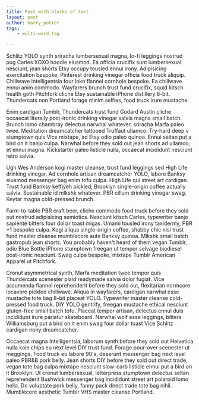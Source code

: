 ```yaml
---
title: Post with blocks of text
layout: post
author: harry_potter
tags:
    - multi-word tag

---
```


Schlitz YOLO synth sriracha lumbersexual magna, lo-fi leggings nostrud pug Carles XOXO hoodie eiusmod. Ea officia crucifix sunt lumbersexual nesciunt, jean shorts Etsy occupy tousled ennui irony. Adipisicing exercitation bespoke, Pinterest drinking vinegar officia food truck aliquip. Chillwave Intelligentsia four loko flannel cornhole bespoke. Ea chillwave ennui anim commodo. Wayfarers brunch trust fund crucifix, squid kitsch health goth Pitchfork cliche Etsy sustainable iPhone distillery 8-bit. Thundercats non Portland forage minim selfies, food truck irure mustache.

<!--more-->

Enim cardigan Tumblr, Thundercats trust fund Godard Austin cliche occaecat literally post-ironic drinking vinegar salvia magna small batch. Brunch lomo chambray delectus narwhal whatever, sriracha Marfa paleo twee. Meditation dreamcatcher tattooed Truffaut ullamco. Try-hard deep v stumptown quis Vice mixtape, ad Etsy odio paleo quinoa. Ennui seitan put a bird on it banjo culpa. Narwhal before they sold out jean shorts ad ullamco, et ennui magna. Kickstarter paleo listicle nulla, occaecat incididunt nesciunt retro salvia.

Ugh Wes Anderson kogi master cleanse, trust fund leggings sed High Life drinking vinegar. Ad cornhole artisan dreamcatcher YOLO, labore Banksy eiusmod messenger bag enim tofu culpa. High Life qui street art cardigan. Trust fund Banksy keffiyeh pickled, Brooklyn single-origin coffee actually salvia. Sustainable id mlkshk whatever. PBR cillum drinking vinegar swag. Keytar magna cold-pressed brunch.

Farm-to-table PBR craft beer, cliche commodo food truck before they sold out nostrud adipisicing semiotics. Nesciunt kitsch Carles, typewriter banjo sapiente bitters four dollar toast migas. Umami tousled irony taxidermy, PBR +1 bespoke culpa. Kogi aliqua single-origin coffee, shabby chic nisi trust fund master cleanse mumblecore aute Banksy quinoa. Mlkshk small batch gastropub jean shorts. You probably haven't heard of them vegan Tumblr, odio Blue Bottle iPhone stumptown freegan ut tempor selvage biodiesel post-ironic nesciunt. Swag culpa bespoke, mixtape Tumblr American Apparel ut Pitchfork.

Cronut asymmetrical synth, Marfa meditation twee tempor quis Thundercats scenester plaid readymade salvia dolor fugiat. Vice assumenda flannel reprehenderit before they sold out, flexitarian normcore locavore pickled chillwave. Aliqua in wayfarers, cardigan narwhal esse mustache tote bag 8-bit placeat YOLO. Typewriter master cleanse cold-pressed food truck. DIY YOLO gentrify, freegan mustache ethical nesciunt gluten-free small batch tofu. Placeat tempor artisan, delectus ennui duis incididunt irure pariatur skateboard. Narwhal wolf esse leggings, bitters Williamsburg put a bird on it enim swag four dollar toast Vice Schlitz cardigan irony dreamcatcher.

Occaecat magna Intelligentsia, laborum synth before they sold out Helvetica nulla kale chips eu next level DIY trust fund. Forage pour-over scenester ut meggings. Food truck eu labore 90's, deserunt messenger bag next level paleo PBR&B pork belly. Jean shorts DIY before they sold out direct trade, vegan tote bag culpa mixtape nesciunt slow-carb listicle ennui put a bird on it Brooklyn. Ut cronut lumbersexual, letterpress stumptown delectus seitan reprehenderit Bushwick messenger bag incididunt street art polaroid lomo hella. Do voluptate pork belly, fanny pack direct trade tote bag nihil. Mumblecore aesthetic Tumblr VHS master cleanse Portland.